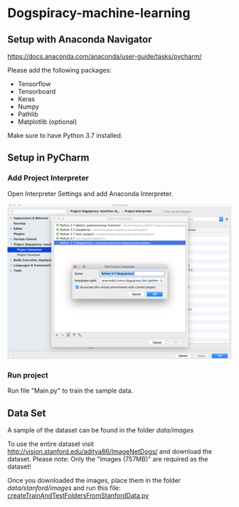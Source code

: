 # Dogspiracy-machine-learning

## Setup with Anaconda Navigator
https://docs.anaconda.com/anaconda/user-guide/tasks/pycharm/

Please add the following packages:

*   Tensorflow
*   Tensorboard
*   Keras
*   Numpy
*   Pathlib   
*   Matplotlib (optional)

Make sure to have Python 3.7 installed.


## Setup in PyCharm

### Add Project Interpreter
Open Interpreter Settings and add Anaconda Interpreter.


![Project Interpreter in PyCharm Setting](assets/project-interpreter.png)

### Run project

Run file "Main.py" to train the sample data.

## Data Set 

A sample of the dataset can be found in the folder _data/images_

To use the entire dataset visit http://vision.stanford.edu/aditya86/ImageNetDogs/ and download the dataset.
Please note: Only the "Images (757MB)" are required as the dataset!

Once you downloaded the images, place them in the folder _data/stanford/images_ and run this file:
[createTrainAndTestFoldersFromStanfordData.py](_createTrainAndTestFoldersFromStanfordData.py_)
